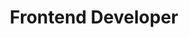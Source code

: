 ---
company: PrintSign
type: Part Time
title: Frontend Developer
order_id: 1
startDate: 04/11/2013
endDate: 20/07/2014
description: Made and moderated webshop using Joomla, also handled daily maintenance of office computers and servers.
---